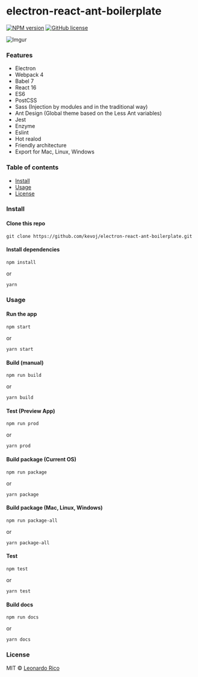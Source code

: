 # electron-react-ant-boilerplate

[![NPM version](https://badge.fury.io/js/electron-react-ant-boilerplate.svg)](https://npmjs.org/package/electron-react-ant-boilerplate) [![GitHub license](https://img.shields.io/badge/license-MIT-brightgreen.svg?style=flat-square)](https://raw.githubusercontent.com/kevoj/electron-react-ant-boilerplate/master/LICENSE)

![Imgur](https://i.imgur.com/pisXBkG.png)

### Features

- Electron
- Webpack 4
- Babel 7
- React 16
- ES6
- PostCSS
- Sass (Injection by modules and in the traditional way)
- Ant Design (Global theme based on the Less Ant variables)
- Jest
- Enzyme
- Eslint
- Hot realod
- Friendly architecture
- Export for Mac, Linux, Windows


### Table of contents

* [Install](#install)
* [Usage](#usage)
* [License](#license)

### Install

#### Clone this repo

```
git clone https://github.com/kevoj/electron-react-ant-boilerplate.git
```

#### Install dependencies

```
npm install
```
or
```
yarn
```

### Usage

#### Run the app

```
npm start
```
or
```
yarn start
```

#### Build (manual)

```
npm run build
```
or
```
yarn build
```

#### Test (Preview App)

```
npm run prod
```
or
```
yarn prod
```

#### Build package (Current OS)

```
npm run package
```
or
```
yarn package
```

#### Build package (Mac, Linux, Windows)

```
npm run package-all
```
or
```
yarn package-all
```

#### Test

```
npm test
```
or
```
yarn test
```

#### Build docs

```
npm run docs
```
or
```
yarn docs
```

### License

MIT © [Leonardo Rico](https://github.com/kevoj/electron-react-ant-boilerplate/blob/master/LICENSE)